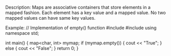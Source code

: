 Description: Maps are associative containers that store elements in a mapped fashion. Each element has a key value and a mapped value. No two mapped values can have same key values.

Example: 
// Implementation of empty() function 
#include <iostream> 
#include <map> 
using namespace std; 

int main() 
{ 
	map<char, int> mymap; 
	if (mymap.empty()) { 
		cout << "True"; 
	} 
	else { 
		cout << "False"; 
	} 
	return 0; 
} 

